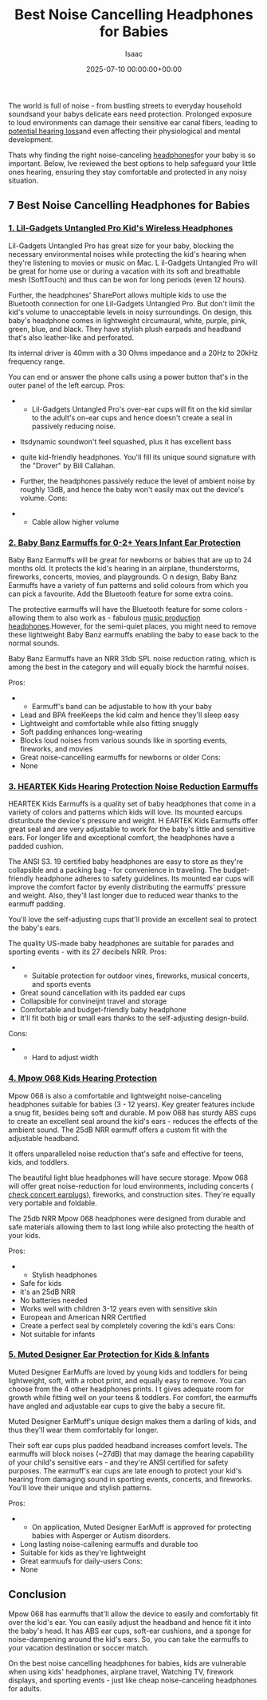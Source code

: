 ﻿---
title: Best Noise Cancelling Headphones for Babies
description: The world is full of noise - from bustling streets to everyday household soundsand your babys delicate ears need protection.
slug: /best-noise-cancelling-headphones-for-babies/
date: 2025-07-10 00:00:00+00:00
lastmod: 2025-07-10 00:00:00+03:00
author: Isaac
categories:
- Headphones
- Product Reviews
tags:
- headphones
- noise
- cancelling
layout: post
---

The world is full of noise - from bustling streets to everyday household soundsand your babys delicate ears need protection. Prolonged exposure to loud environments can damage their sensitive ear canal fibers, leading to [potential hearing loss](https://www.parents.com/baby/health/ears/how-to-protect-babys-hearing/)and even affecting their physiological and mental development.

Thats why finding the right noise-canceling [headphones](https://pestpolicy.com/best-noise-cancelling-headphones/)for your baby is so important. Below, Ive reviewed the best options to help safeguard your little ones hearing, ensuring they stay comfortable and protected in any noisy situation.

##  7 Best Noise Cancelling Headphones for Babies

###  [1. Lil-Gadgets Untangled Pro Kid's Wireless Headphones](https://www.amazon.com/dp/B00NWYGZO6/?tag=p-policy-20)

Lil-Gadgets Untangled Pro has great size for your baby, blocking the necessary environmental noises while protecting the kid's hearing when they're listening to movies or music on Mac. L il-Gadgets Untangled Pro will be great for home use or during a vacation with its soft and breathable mesh (SoftTouch) and thus can be won for long periods (even 12 hours).

Further, the headphones' SharePort allows multiple kids to use the Bluetooth connection for one Lil-Gadgets Untangled Pro. But don't limit the kid's volume to unacceptable levels in noisy surroundings. On design, this baby's headphone comes in lightweight circumaural, white, purple, pink, green, blue, and black. They have stylish plush earpads and headband that's also leather-like and perforated.

Its internal driver is 40mm with a 30 Ohms impedance and a 20Hz to 20kHz frequency range.

You can end or answer the phone calls using a power button that's in the outer panel of the left earcup. 
Pros:
- - Lil-Gadgets Untangled Pro's over-ear cups will fit on the kid similar to the adult's on-ear cups and hence doesn't create a seal in passively reducing noise.
- Itsdynamic soundwon't feel squashed, plus it has excellent bass
- quite kid-friendly headphones. You'll fill its unique sound signature with the "Drover" by Bill Callahan.


- Further, the headphones passively reduce the level of ambient noise by roughly 13dB, and hence the baby won't easily max out the device's volume. 
Cons:
- - Cable allow higher volume


###  [2. Baby Banz Earmuffs for 0-2+ Years Infant Ear Protection](https://www.amazon.com/dp/B01ANXM29K/?tag=p-policy-20)

Baby Banz Earmuffs will be great for newborns or babies that are up to 24 months old. It protects the kid's hearing in an airplane, thunderstorms, fireworks, concerts, movies, and playgrounds. O n design, Baby Banz Earmuffs have a variety of fun patterns and solid colours from which you can pick a favourite. Add the Bluetooth feature for some extra coins.

The protective earmuffs will have the Bluetooth feature for some colors - allowing them to also work as - fabulous [music production headphones](https://pestpolicy.com/best-headphones-for-music-production/).However, for the semi-quiet places, you might need to remove these lightweight Baby Banz earmuffs enabling the baby to ease back to the normal sounds.

Baby Banz Earmuffs have an NRR 31db SPL noise reduction rating, which is among the best in the category and will equally block the harmful noises.


Pros:
- - Earmuff's band can be adjustable to how ith your baby
- Lead and BPA freeKeeps the kid calm and hence they'll sleep easy
- Lightweight and comfortable while also fitting snuggly
- Soft padding enhances long-wearing
- Blocks loud noises from various sounds like in sporting events, fireworks, and movies
- Great noise-cancelling earmuffs for newborns or older Cons:
- None


###  [3. HEARTEK Kids Hearing Protection Noise Reduction Earmuffs](https://www.amazon.com/dp/B01H1TVKS8/?tag=p-policy-20)

HEARTEK Kids Earmuffs is a quality set of baby headphones that come in a variety of colors and patterns which kids will love. Its mounted earcups disturibute the device's pressure and weight. H EARTEK Kids Earmuffs offer great seal and are very adjustable to work for the baby's little and sensitive ears. For longer life and exceptional comfort, the headphones have a padded cushion.

The ANSI S3. 19 certified baby headphones are easy to store as they're collapsible and a packing bag - for convenience in traveling. The budget-friendly headphone adheres to safety guidelines. Its mounted ear cups will improve the comfort factor by evenly distributing the earmuffs' pressure and weight. Also, they'll last longer due to reduced wear thanks to the earmuff padding.

You'll love the self-adjusting cups that'll provide an excellent seal to protect the baby's ears.

The quality US-made baby headphones are suitable for parades and sporting events - with its 27 decibels NRR. 
Pros:
- - Suitable protection for outdoor vines, fireworks, musical concerts, and sports events
- Great sound cancellation with its padded ear cups
- Collapsible for convineijnt travel and storage
- Comfortable and budget-friendly baby headphone
- It'll fit both big or small ears thanks to the self-adjusting design-build.



Cons:
- - Hard to adjust width


###  [4. Mpow 068 Kids Hearing Protection](https://www.amazon.com/dp/B07216RSSL/?tag=p-policy-20)

Mpow 068 is also a comfortable and lightweight noise-canceling headphones suitable for babies (3 - 12 years). Key greater features include a snug fit, besides being soft and durable. M pow 068 has sturdy ABS cups to create an excellent seal around the kid's ears - reduces the effects of the ambient sound. The 25dB NRR earmuff offers a custom fit with the adjustable headband.

It offers unparalleled noise reduction that's safe and effective for teens, kids, and toddlers.

The beautiful light blue headphones will have secure storage. Mpow 068 will offer great noise-reduction for loud environments, including concerts ( [check concert earplugs](https://pestpolicy.com/best-earplugs-for-concerts/)), fireworks, and construction sites. They're equally very portable and foldable.

The 25db NRR Mpow 068 headphones were designed from durable and safe materials allowing them to last long while also protecting the health of your kids.


Pros:
- - Stylish headphones
- Safe for kids
- it's an 25dB NRR
- No batteries needed
- Works well with children 3-12 years even with sensitive skin
- European and American NRR Certified
- Create a perfect seal by completely covering the kdi's ears Cons:
- Not suitable for infants


###  [5. Muted Designer Ear Protection for Kids & Infants](https://www.amazon.com/dp/B01N2TAQBJ/?tag=p-policy-20)

Muted Designer EarMuffs are loved by young kids and toddlers for being lightweight, soft, with a robot print, and equally easy to remove. You can choose from the 4 other headphones prints. I t gives adequate room for growth while fitting well on your teens & toddlers. For comfort, the earmuffs have angled and adjustable ear cups to give the baby a secure fit.

Muted Designer EarMuff's unique design makes them a darling of kids, and thus they'll wear them comfortably for longer.

Their soft ear cups plus padded headband increases comfort levels. The earmuffs will block noises (~27dB) that may damage the hearing capability of your child's sensitive ears - and they're ANSI certified for safety purposes. The earmuff's ear cups are late enough to protect your kid's hearing from damaging sound in sporting events, concerts, and fireworks. You'll love their unique and stylish patterns.


Pros:
- - On application, Muted Designer EarMuff is approved for protecting babies with Asperger or Autism disorders.
- Long lasting noise-callening earmuffs and durable too
- Suitable for kids as they're lightweight
- Great earmuufs for daily-users Cons:
- None


##  Conclusion

Mpow 068 has earmuffs that'll allow the device to easily and comfortably fit over the kid's ear. You can easily adjust the headband and hence fit it into the baby's head. It has ABS ear cups, soft-ear cushions, and a sponge for noise-dampening around the kid's ears. So, you can take the earmuffs to your vacation destination or soccer match.

On the best noise cancelling headphones for babies, kids are vulnerable when using kids' headphones, airplane travel, Watching TV, firework displays, and sporting events - just like cheap noise-canceling headphones for adults.


